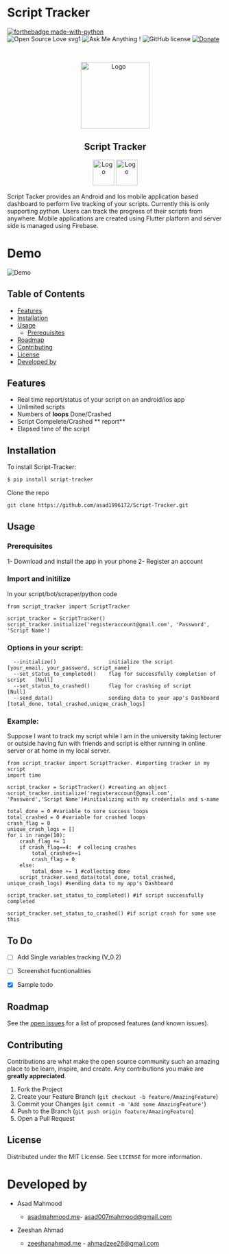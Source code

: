 # Script Tracker
  [![forthebadge made-with-python](http://ForTheBadge.com/images/badges/made-with-python.svg)](https://www.python.org/) <br>
 ![Open Source Love svg1](https://badges.frapsoft.com/os/v1/open-source.svg?v=103)
  ![Ask Me Anything !](https://img.shields.io/badge/Ask%20me-anything-1abc9c.svg)
![GitHub license](https://img.shields.io/github/license/Naereen/StrapDown.js.svg)
  <a href="https://patreon.com/denysdovhan">
    <img src="https://img.shields.io/badge/support-patreon-F96854.svg?style=flat-square"
      alt="Donate" />
  </a>


<!-- PROJECT LOGO -->
<br />
<p align="center">
    <img src="https://github.com/Zeeshanahmad4/Script-Tracker/blob/master/resources/circle-cropped.png" alt="Logo" width="160" height="156">  </a>
  <h2 align="center">Script Tracker</h2>
<p align="center">
    <img src="https://img.icons8.com/color/480/000000/google-play.png" alt="Logo" width="50" height="60">
       <img src="https://image.flaticon.com/icons/svg/831/831276.svg" alt="Logo" width="50" height="60">
  
Script Tacker provides an Android and Ios mobile application based dashboard to perform live tracking of your scripts. Currently this is only supporting python. Users can track the progress of their scripts from anywhere. Mobile applications are created using Flutter platform and server side is managed using Firebase.

# Demo
![Demo](https://github.com/Zeeshanahmad4/Script-Tracker/blob/master/Demo.gif)


## Table of Contents

* [Features](#Features)
* [Installation](#installation)
* [Usage](#usage)
  * [Prerequisites](#prerequisites)
* [Roadmap](#roadmap)
* [Contributing](#contributing)
* [License](#license)
* [Developed by](#Developed-By)


## Features

-   Real time report/status of your script on an android/ios app
-   Unlimited scripts
-   Numbers of **loops** Done/Crashed
-   Script Compelete/Crashed ** report** 
-   Elapsed time of the script

## Installation


To install Script-Tracker:
```sh
$ pip install script-tracker

```

Clone the repo
```sh
git clone https://github.com/asad1996172/Script-Tracker.git
```

## Usage

### Prerequisites

 1-    Download and install the app in your phone
 2-    Register an account 

### Import and initilize

In your script/bot/scraper/python code

```
from script_tracker import ScriptTracker

```

```
script_tracker = ScriptTracker()
script_tracker.initialize('registeraccount@gmail.com', 'Password', 'Script Name')

```

### Options in your script:
```
  --initialize()                 initialize the script                        [your_email, your_password, script_name]
  --set_status_to_completed()    flag for successfully completion of script   [Null]
  --set_status_to_crashed()      flag for crashing of script                  [Null]
  --send_data()                  sending data to your app's Dashboard         [total_done, total_crashed,unique_crash_logs]                                   
```

### Example:
Suppose I want to track my script while I am in the university taking lecturer or outside having fun with friends and script is either running in online server or at home in my local server.

```
from script_tracker import ScriptTracker. #importing tracker in my script
import time 

script_tracker = ScriptTracker() #creating an object
script_tracker.initialize('registeraccount@gmail.com', 'Password','Script Name')#initializing with my credentials and s-name

total_done = 0 #variable to sore success loops
total_crashed = 0 #variable for crashed loops
crash_flag = 0 
unique_crash_logs = []
for i in range(10):
    crash_flag += 1
    if crash_flag==4:  # collecing crashes
        total_crashed+=1
        crash_flag = 0
    else:
        total_done += 1 #collecting done 
    script_tracker.send_data(total_done, total_crashed, unique_crash_logs) #sending data to my app's Dashboard

script_tracker.set_status_to_completed() #if script successfully completed 
```

```
script_tracker.set_status_to_crashed() #if script crash for some use this
```
## To Do

-   [ ] Add Single variables tracking  (V_0.2)
-   [ ] Screenshot fucntionalities 
-   [x] Sample todo 


<!-- ROADMAP -->
## Roadmap
See the [open issues](https://github.com/asad1996172/Script-Tracker.git/issues) for a list of proposed features (and known issues).

<!-- CONTRIBUTING -->
## Contributing

Contributions are what make the open source community such an amazing place to be learn, inspire, and create. Any contributions you make are **greatly appreciated**.

1. Fork the Project
2. Create your Feature Branch (`git checkout -b feature/AmazingFeature`)
3. Commit your Changes (`git commit -m 'Add some AmazingFeature'`)
4. Push to the Branch (`git push origin feature/AmazingFeature`)
5. Open a Pull Request

<!-- LICENSE -->
## License
Distributed under the MIT License. See `LICENSE` for more information.


# Developed by

* Asad Mahmood
  * [asadmahmood.me](http://asadmahmood.me)- <asad007mahmood@gmail.com>
  
* Zeeshan Ahmad 
  * [zeeshanahmad.me](http://zeeshanahmad.me) - <ahmadzee26@gmail.com>


